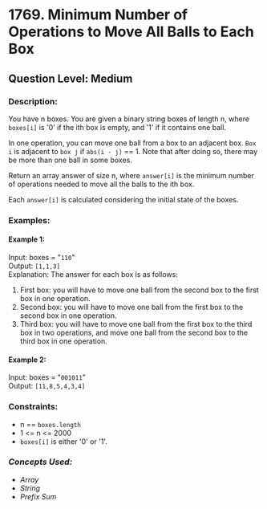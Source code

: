 # 1769. Minimum Number of Operations to Move All Balls to Each Box
## Question Level: Medium
### Description:
You have n boxes. You are given a binary string boxes of length n, where `boxes[i]` is '0' if the ith box is empty, and '1' if it contains one ball.

In one operation, you can move one ball from a box to an adjacent box. `Box i` is adjacent to `box j` if `abs(i - j)` == 1. Note that after doing so, there may be more than one ball in some boxes.

Return an array answer of size n, where `answer[i]` is the minimum number of operations needed to move all the balls to the ith box.

Each `answer[i]` is calculated considering the initial state of the boxes.

### Examples:
#### Example 1:

Input: boxes = "`110`"<br>
Output: `[1,1,3]`<br>
Explanation: The answer for each box is as follows:
1) First box: you will have to move one ball from the second box to the first box in one operation.
2) Second box: you will have to move one ball from the first box to the second box in one operation.
3) Third box: you will have to move one ball from the first box to the third box in two operations, and move one ball from the second box to the third box in one operation.
#### Example 2:

Input: boxes = "`001011`"<br>
Output: `[11,8,5,4,3,4]`<br>

### Constraints:

- n == `boxes.length`
- 1 <= n <= 2000
- `boxes[i]` is either '0' or '1'.

### <i>Concepts Used:
- Array
- String
- Prefix Sum </i>

 